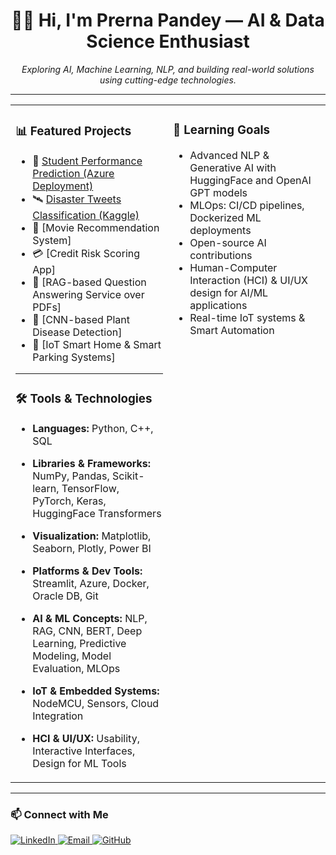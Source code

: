 <h1 align="center">👩‍💻 Hi, I'm Prerna Pandey — AI & Data Science Enthusiast</h1>
<p align="center">
  <em>Exploring AI, Machine Learning, NLP, and building real-world solutions using cutting-edge technologies.</em>
</p>

---

<table>
  <tr>
    <td width="50%" valign="top">
      
### 📊 Featured Projects

- 🎯 [Student Performance Prediction (Azure Deployment)](https://github.com/yourrepo/student-performance-azure)
- 🛰 [Disaster Tweets Classification (Kaggle)](https://www.kaggle.com/prernapandey/disaster-tweets)
- 🎥 [Movie Recommendation System]
- 💳 [Credit Risk Scoring App]
- 🤖 [RAG-based Question Answering Service over PDFs]
- 🌱 [CNN-based Plant Disease Detection]
- 🏡 [IoT Smart Home & Smart Parking Systems]

---

### 🛠 Tools & Technologies

- **Languages:** Python, C++, SQL
- **Libraries & Frameworks:** NumPy, Pandas, Scikit-learn, TensorFlow, PyTorch, Keras, HuggingFace Transformers
- **Visualization:** Matplotlib, Seaborn, Plotly, Power BI
- **Platforms & Dev Tools:** Streamlit, Azure, Docker, Oracle DB, Git
- **AI & ML Concepts:** NLP, RAG, CNN, BERT, Deep Learning, Predictive Modeling, Model Evaluation, MLOps
- **IoT & Embedded Systems:** NodeMCU, Sensors, Cloud Integration
- **HCI & UI/UX:** Usability, Interactive Interfaces, Design for ML Tools

  </td>
  
  <td width="50%" valign="top">

### 🧠 Learning Goals

- Advanced NLP & Generative AI with HuggingFace and OpenAI GPT models
- MLOps: CI/CD pipelines, Dockerized ML deployments
- Open-source AI contributions
- Human-Computer Interaction (HCI) & UI/UX design for AI/ML applications
- Real-time IoT systems & Smart Automation

</td>
</tr>
</table>

---

### 📫 Connect with Me

<p align="left">
  <a href="https://www.linkedin.com/in/prernapandey10" target="_blank">
    <img alt="LinkedIn" src="https://img.shields.io/badge/LinkedIn-blue?logo=linkedin&logoColor=white&style=for-the-badge" />
  </a>
  <a href="mailto:pprerna42@gmail.com">
    <img alt="Email" src="https://img.shields.io/badge/Gmail-D14836?logo=gmail&logoColor=white&style=for-the-badge" />
  </a>
  <a href="https://github.com/prernapandey" target="_blank">
    <img alt="GitHub" src="https://img.shields.io/badge/GitHub-black?logo=github&logoColor=white&style=for-the-badge" />
  </a>
</p>
